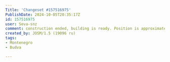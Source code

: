 ```yaml
---
Title: 'Changeset #157516975'
PublishDate: 2024-10-05T20:35:17Z
id: 157516975
user: Seva-snz
comment: construction ended, building is ready. Position is approximate
created_by: JOSM/1.5 (19096 ru)
tags:
- Montenegro
- Budva

---
```

